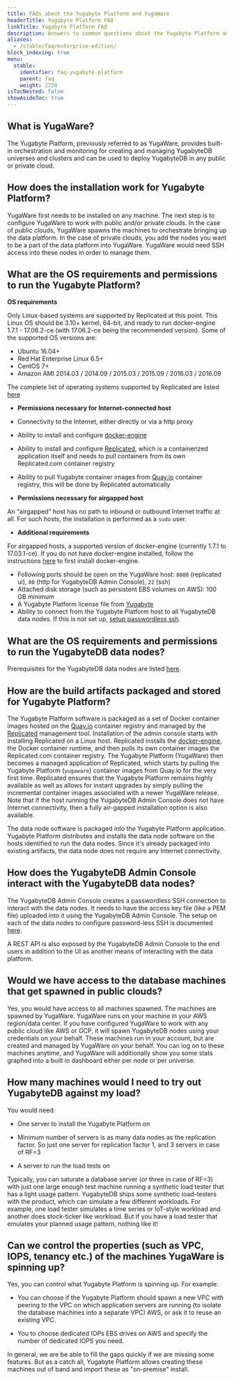 ```yaml
---
title: FAQs about the Yugabyte Platform and YugaWare
headerTitle: Yugabyte Platform FAQ
linkTitle: Yugabyte Platform FAQ
description: Answers to common questions about the Yugabyte Platform and YugaWare.
aliases:
  - /stable/faq/enterprise-edition/
block_indexing: true
menu:
  stable:
    identifier: faq-yugabyte-platform
    parent: faq
    weight: 2750
isTocNested: false
showAsideToc: true
---
```


## What is YugaWare?

The Yugabyte Platform, previously referred to as YugaWare, provides built-in orchestration and monitoring for creating and managing YugabyteDB universes and clusters and can be used to deploy YugabyteDB in any public or private cloud.

## How does the installation work for Yugabyte Platform?

YugaWare first needs to be installed on any machine. The next step is to configure YugaWare to work with public and/or private clouds. In the case of public clouds, YugaWare spawns the machines to orchestrate bringing up the data platform. In the case of private clouds, you add the nodes you want to be a part of the data platform into YugaWare. YugaWare would need SSH access into these nodes in order to manage them.

## What are the OS requirements and permissions to run the Yugabyte Platform?

**OS requirements**

Only Linux-based systems are supported by Replicated at this point. This Linux OS should be 3.10+ kernel, 64-bit, and ready to run docker-engine 1.7.1 - 17.06.2-ce (with 17.06.2-ce being the recommended version). Some of the supported OS versions are:

- Ubuntu 16.04+
- Red Hat Enterprise Linux 6.5+
- CentOS 7+
- Amazon AMI 2014.03 / 2014.09 / 2015.03 / 2015.09 / 2016.03 / 2016.09

The complete list of operating systems supported by Replicated are listed [here](https://www.replicated.com/docs/distributing-an-application/supported-operating-systems/)

- **Permissions necessary for Internet-connected host**

- Connectivity to the Internet, either directly or via a http proxy
- Ability to install and configure [docker-engine](https://docs.docker.com/engine/)
- Ability to install and configure [Replicated](https://www.replicated.com/), which is a containerized application itself and needs to pull containers from its own Replicated.com container registry
- Ability to pull Yugabyte container images from [Quay.io](https://quay.io/) container registry, this will be done by Replicated automatically

- **Permissions necessary for airgapped host**

An “airgapped” host has no path to inbound or outbound Internet traffic at all. For such hosts, the installation is performed as a `sudo` user.

- **Additional requirements**

For airgapped hosts, a supported version of docker-engine (currently 1.7.1 to 17.03.1-ce). If you do not have docker-engine installed, follow the instructions [here](https://www.replicated.com/docs/kb/supporting-your-customers/installing-docker-in-airgapped/) to first install docker-engine.

- Following ports should be open on the YugaWare host: `8800` (replicated ui), `80` (http for YugabyteDB Admin Console), `22` (ssh)
- Attached disk storage (such as persistent EBS volumes on AWS): 100 GB minimum
- A Yugabyte Platform license file from [Yugabyte](https://www.yugabyte.com/platform/#request-trial-form)
- Ability to connect from the Yugabyte Platform host to all YugabyteDB data nodes. If this is not set up, [setup passwordless ssh](#step-5-troubleshoot-yugaware).

## What are the OS requirements and permissions to run the YugabyteDB data nodes?

Prerequisites for the YugabyteDB data nodes are listed [here](../../../deploy/multi-node-cluster/#prerequisites).

## How are the build artifacts packaged and stored for Yugabyte Platform?

The Yugabyte Platform software is packaged as a set of Docker container images hosted on the [Quay.io](https://quay.io/) container registry and managed by the [Replicated](https://www.replicated.com/) management tool. Installation of the admin console starts with installing Replicated on a Linux host. Replicated installs the [docker-engine](https://docs.docker.com/engine/), the Docker container runtime, and then pulls its own container images the Replicated.com container registry. The Yugabyte Platform (YugaWare) then becomes a managed application of Replicated, which starts by pulling the Yugabyte Platform (`yugaware`) container images from Quay.io for the very first time. Replicated ensures that the Yugabyte Platform remains highly available as well as allows for instant upgrades by simply pulling the incremental container images associated with a newer YugaWare release. Note that if the host running the YugabyteDB Admin Console does not have Internet connectivity, then a fully air-gapped installation option is also available.

The data node software is packaged into the Yugabyte Platform application. Yugabyte Platform distributes and installs the data node software on the hosts identified to run the data nodes. Since it's already packaged into existing artifacts, the data node does not require any Internet connectivity.

## How does the YugabyteDB Admin Console interact with the YugabyteDB data nodes?

The YugabyteDB Admin Console creates a passwordless SSH connection to interact with the data nodes. It needs to have the access key file (like a PEM file) uploaded into it using the YugabyteDB Admin Console. The setup on each of the data nodes to configure password-less SSH is documented [here](../../deploy/#private-cloud-or-on-premises-data-centers).

A REST API is also exposed by the YugabyteDB Admin Console to the end users in addition to the UI as another means of interacting with the data platform.

## Would we have access to the database machines that get spawned in public clouds?

Yes, you would have access to all machines spawned. The machines are spawned by YugaWare. YugaWare runs on your machine in your AWS region/data center. If you have configured YugaWare to work with any public cloud like AWS or GCP, it will spawn YugabyteDB nodes using your credentials on your behalf. These machines run in your account, but are created and managed by YugaWare on your behalf. You can log on to these machines anytime, and YugaWare will additionally show you some stats graphed into a built in dashboard either per node or per universe.

## How many machines would I need to try out YugabyteDB against my load?

You would need:  

- One server to install the Yugabyte Platform on  

- Minimum number of servers is as many data nodes as the replication factor. So just one server for replication factor 1, and 3 servers in case of RF=3  
- A server to run the load tests on  

Typically, you can saturate a database server (or three in case of RF=3) with just one large enough test machine running a synthetic load tester that has a light usage pattern. YugabyteDB ships some synthetic load-testers with the product, which can simulate a few different workloads. For example, one load tester simulates a time series or IoT-style workload and another does stock-ticker like workload. But if you have a load tester that emulates your planned usage pattern, nothing like it!

## Can we control the properties (such as VPC, IOPS, tenancy etc.) of the machines YugaWare is spinning up? 

Yes, you can control what Yugabyte Platform is spinning up. For example:

- You can choose if the Yugabyte Platform should spawn a new VPC with peering to the VPC on which application servers are running (to isolate the database machines into a separate VPC) AWS, or ask it to reuse an existing VPC.  

- You to choose dedicated IOPs EBS drives on AWS and specify the number of dedicated IOPS you need.  

In general, we are be able to fill the gaps quickly if we are missing some features. But as a catch all, Yugabyte Platform allows creating these machines out of band and import these as "on-premise" install.  
